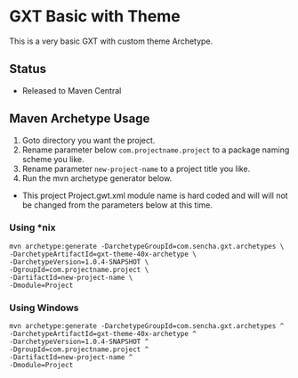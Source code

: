 # GXT Basic with Theme
This is a very basic GXT with custom theme Archetype. 

## Status

* Released to Maven Central

## Maven Archetype Usage

1. Goto directory you want the project.
2. Rename parameter below `com.projectname.project` to a package naming scheme you like.
3. Rename parameter `new-project-name` to a project title you like.
4. Run the mvn archetype generator below.

* This project Project.gwt.xml module name is hard coded and will will not be changed from the parameters below at this time.


### Using *nix

```
mvn archetype:generate -DarchetypeGroupId=com.sencha.gxt.archetypes \
-DarchetypeArtifactId=gxt-theme-40x-archetype \
-DarchetypeVersion=1.0.4-SNAPSHOT \
-DgroupId=com.projectname.project \
-DartifactId=new-project-name \
-Dmodule=Project
```

### Using Windows

```
mvn archetype:generate -DarchetypeGroupId=com.sencha.gxt.archetypes ^
-DarchetypeArtifactId=gxt-theme-40x-archetype ^
-DarchetypeVersion=1.0.4-SNAPSHOT ^
-DgroupId=com.projectname.project ^
-DartifactId=new-project-name ^
-Dmodule=Project
```

